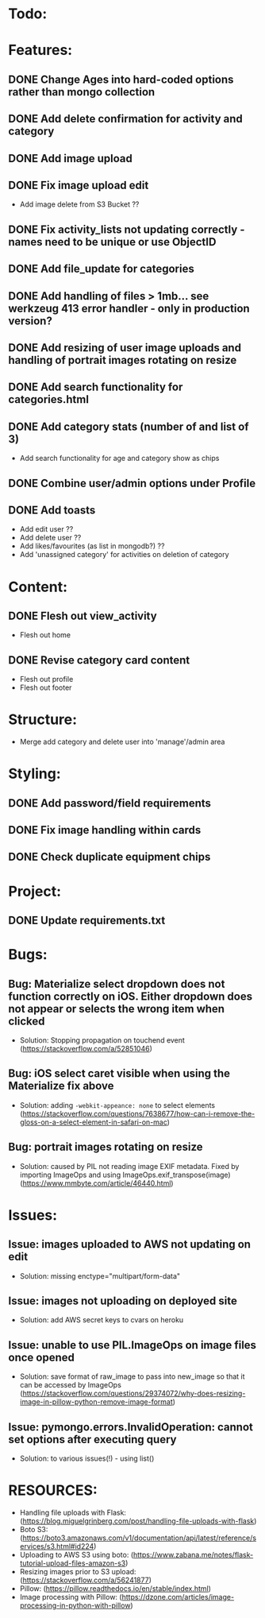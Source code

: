 # Todo:

# Features:

## DONE Change Ages into hard-coded options rather than mongo collection
## DONE Add delete confirmation for activity and category
## DONE Add image upload
## DONE Fix image upload edit
 - Add image delete from S3 Bucket ??
## DONE Fix activity_lists not updating correctly - names need to be unique or use ObjectID
## DONE Add file_update for categories
## DONE Add handling of files > 1mb... see werkzeug 413 error handler - only in production version?
## DONE Add resizing of user image uploads and handling of portrait images rotating on resize
## DONE Add search functionality for categories.html
## DONE Add category stats (number of and list of 3)
- Add search functionality for age and category show as chips
## DONE Combine user/admin options under Profile
## DONE Add toasts
- Add edit user ??
- Add delete user ??
- Add likes/favourites (as list in mongodb?) ??
- Add 'unassigned category' for activities on deletion of category


# Content:

## DONE Flesh out view_activity
- Flesh out home
## DONE Revise category card content
- Flesh out profile
- Flesh out footer

# Structure:

- Merge add category and delete user into 'manage'/admin area

# Styling:

## DONE Add password/field requirements
## DONE Fix image handling within cards
## DONE Check duplicate equipment chips

# Project:

## DONE Update requirements.txt




# Bugs:

## Bug: Materialize select dropdown does not function correctly on iOS. Either dropdown does not appear or selects the wrong item when clicked
- Solution: Stopping propagation on touchend event (https://stackoverflow.com/a/52851046)

## Bug: iOS select caret visible when using the Materialize fix above
- Solution: adding `-webkit-appeance: none` to select elements (https://stackoverflow.com/questions/7638677/how-can-i-remove-the-gloss-on-a-select-element-in-safari-on-mac)

## Bug: portrait images rotating on resize
- Solution: caused by PIL not reading image EXIF metadata. Fixed by importing ImageOps and using ImageOps.exif_transpose(image) (https://www.mmbyte.com/article/46440.html)

# Issues:

## Issue: images uploaded to AWS not updating on edit
- Solution: missing enctype="multipart/form-data"

## Issue: images not uploading on deployed site
- Solution: add AWS secret keys to cvars on heroku

## Issue: unable to use PIL.ImageOps on image files once opened
- Solution: save format of raw_image to pass into new_image so that it can be accessed by ImageOps (https://stackoverflow.com/questions/29374072/why-does-resizing-image-in-pillow-python-remove-image-format)

## Issue: pymongo.errors.InvalidOperation: cannot set options after executing query
- Solution: to various issues(!) - using list()




# RESOURCES:

- Handling file uploads with Flask: (https://blog.miguelgrinberg.com/post/handling-file-uploads-with-flask)
- Boto S3: (https://boto3.amazonaws.com/v1/documentation/api/latest/reference/services/s3.html#id224)
- Uploading to AWS S3 using boto: (https://www.zabana.me/notes/flask-tutorial-upload-files-amazon-s3)
- Resizing images prior to S3 upload: (https://stackoverflow.com/a/56241877)
- Pillow: (https://pillow.readthedocs.io/en/stable/index.html)
- Image processing with Pillow: (https://dzone.com/articles/image-processing-in-python-with-pillow)